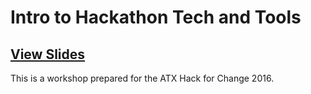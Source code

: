 # Intro to Hackathon Tech and Tools

## [View Slides](http://atxhack4change.github.io/tech-and-tools)

This is a workshop prepared for the ATX Hack for Change 2016.
